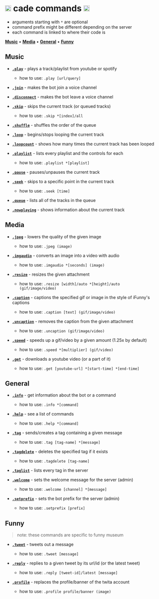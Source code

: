 # <img src='https://i.imgur.com/yxm0XNL.gif' width='20'> cade commands <img src='https://i.imgur.com/yxm0XNL.gif' width='20'>
-  arguments starting with `*` are optional<br>
-  command prefix might be different depending on the server<br>
-  each command is linked to where their code is

[**Music**](#music) • [**Media**](#media) • [**General**](#general) • [**Funny**](#funny)


## Music
-  [**`.play`**](https://github.com/source64/cade/blob/main/cogs/music.py#L80) - plays a track/playlist from youtube or spotify
   -  how to use: `.play [url/query]`

-  [**`.join`**](https://github.com/source64/cade/blob/main/cogs/music.py#L132) - makes the bot join a voice channel

-  [**`.disconnect`**](https://github.com/source64/cade/blob/main/cogs/music.py#L148) - makes the bot leave a voice channel

-  [**`.skip`**](https://github.com/source64/cade/blob/main/cogs/music.py#L163) - skips the current track (or queued tracks)
   -  how to use: `.skip *[index]/all`

-  [**`.shuffle`**](https://github.com/source64/cade/blob/main/cogs/music.py#L244) - shuffles the order of the queue

-  [**`.loop`**](https://github.com/source64/cade/blob/main/cogs/music.py#L262) - begins/stops looping the current track

-  [**`.loopcount`**](https://github.com/source64/cade/blob/main/cogs/music.py#L280) - shows how many times the current track has been looped

-  [**`.playlist`**](https://github.com/source64/cade/blob/main/cogs/music.py#L292) - lists every playlist and the controls for each
   -  how to use: `.playlist *[playlist]`

-  [**`.pause`**](https://github.com/source64/cade/blob/main/cogs/music.py#L313) - pauses/unpauses the current track

-  [**`.seek`**](https://github.com/source64/cade/blob/main/cogs/music.py#L327) - skips to a specific point in the current track
   -  how to use: `.seek [time]`

-  [**`.queue`**](https://github.com/source64/cade/blob/main/cogs/music.py#L377) - lists all of the tracks in the queue

-  [**`.nowplaying`**](https://github.com/source64/cade/blob/main/cogs/music.py#L391) - shows information about the current track


## Media
-  [**`.jpeg`**](https://github.com/source64/cade/blob/main/cogs/media.py#L45) - lowers the quality of the given image
   -  how to use: `.jpeg (image)`

-  [**`.imgaudio`**](https://github.com/source64/cade/blob/main/cogs/media.py#L59) - converts an image into a video with audio
   -  how to use: `.imgaudio *[seconds] (image)`

-  [**`.resize`**](https://github.com/source64/cade/blob/main/cogs/media.py#L185) - resizes the given attachment
   -  how to use: `.resize [width]/auto *[height]/auto (gif/image/video)`

-  [**`.caption`**](https://github.com/source64/cade/blob/main/cogs/media.py#L226) - captions the specified gif or image in the style of iFunny's captions
   -  how to use: `.caption [text] (gif/image/video)`

-  [**`.uncaption`**](https://github.com/source64/cade/blob/main/cogs/media.py#L238) - removes the caption from the given attachment
   -  how to use: `.uncaption (gif/image/video)`

-  [**`.speed`**](https://github.com/source64/cade/blob/main/cogs/media.py#L250) - speeds up a gif/video by a given amount (1.25x by default)
   -  how to use: `.speed *[multiplier] (gif/video)`

-  [**`.get`**](https://github.com/source64/cade/blob/main/cogs/media.py#L273) - downloads a youtube video (or a part of it)
   -  how to use: `.get [youtube-url] *[start-time] *[end-time]`


## General
-  [**`.info`**](https://github.com/source64/cade/blob/main/cogs/general.py#L74) - get information about the bot or a command
   -  how to use: `.info *[command]`

-  [**`.help`**](https://github.com/source64/cade/blob/main/cogs/general.py#L123) - see a list of commands
   -  how to use: `.help *[command]`

-  [**`.tag`**](https://github.com/source64/cade/blob/main/cogs/general.py#L163) - sends/creates a tag containing a given message
   -  how to use: `.tag [tag-name] *[message]`

-  [**`.tagdelete`**](https://github.com/source64/cade/blob/main/cogs/general.py#L187) - deletes the specified tag if it exists
   -  how to use: `.tagdelete [tag-name]`

-  [**`.taglist`**](https://github.com/source64/cade/blob/main/cogs/general.py#L204) - lists every tag in the server

-  [**`.welcome`**](https://github.com/source64/cade/blob/main/cogs/general.py#L218) - sets the welcome message for the server (admin)
   -  how to use: `.welcome [channel] *[message]`

-  [**`.setprefix`**](https://github.com/source64/cade/blob/main/cogs/general.py#L239) - sets the bot prefix for the server (admin)
   -  how to use: `.setprefix [prefix]`


## Funny
> note: these commands are specific to funny museum
-  [**`.tweet`**](https://github.com/source64/cade/blob/main/cogs/funny.py#L51) - tweets out a message
   -  how to use: `.tweet [message]`

-  [**`.reply`**](https://github.com/source64/cade/blob/main/cogs/funny.py#L68) - replies to a given tweet by its url/id (or the latest tweet)
   -  how to use: `.reply [tweet-id]/latest [message]`

-  [**`.profile`**](https://github.com/source64/cade/blob/main/cogs/funny.py#L125) - replaces the profile/banner of the twita account
   -  how to use: `.profile profile/banner (image)`